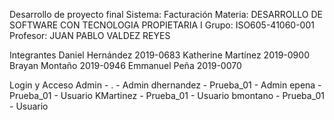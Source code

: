 Desarrollo de proyecto final
Sistema: Facturación
Materia: DESARROLLO DE SOFTWARE CON TECNOLOGIA PROPIETARIA I 
Grupo: ISO605-41060-001 
Profesor: JUAN PABLO VALDEZ REYES

Integrantes
Daniel Hernández 2019-0683
Katherine Martínez 2019-0900
Brayan Montaño 2019-0946
Emmanuel Peña 2019-0070

Login y Acceso
Admin - . - Admin
dhernandez - Prueba_01 - Admin
epena - Prueba_01 - Usuario
KMartinez - Prueba_01 -  Usuario
bmontano - Prueba_01 - Usuario
